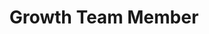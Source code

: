 ---
layout: member
weight: 5000
name: Arjun Venkat
title: Growth Team Member
img: /assets/images/members/default.png
email: arjun.venkat99@gmail.com
status: alumni
year: 2020
biography: Arjun Venkat was part of Envision's green joule project. As a member of the growth sub-team, he aimed to optimize the growth of algae for biodiesel conversion, by finding the most optimal growth conditions.

linkedin: https://www.linkedin.com/in/arjun-venkat-bbb4b6173/
---